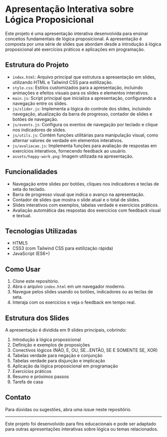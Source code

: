 # Apresentação Interativa sobre Lógica Proposicional

Este projeto é uma apresentação interativa desenvolvida para ensinar conceitos fundamentais de lógica proposicional. A apresentação é composta por uma série de slides que abordam desde a introdução à lógica proposicional até exercícios práticos e aplicações em programação.

## Estrutura do Projeto

- `index.html`: Arquivo principal que estrutura a apresentação em slides, utilizando HTML e Tailwind CSS para estilização.
- `style.css`: Estilos customizados para a apresentação, incluindo animações e efeitos visuais para os slides e elementos interativos.
- `main.js`: Script principal que inicializa a apresentação, configurando a navegação entre os slides.
- `js/slider.js`: Implementa a lógica do controle dos slides, incluindo navegação, atualização da barra de progresso, contador de slides e botões de navegação.
- `js/events.js`: Configura os eventos de navegação por teclado e clique nos indicadores de slides.
- `js/utils.js`: Contém funções utilitárias para manipulação visual, como alternar valores de verdade em elementos interativos.
- `js/avaliacao.js`: Implementa funções para avaliação de respostas em exercícios interativos, fornecendo feedback ao usuário.
- `assets/happy-work.png`: Imagem utilizada na apresentação.

## Funcionalidades

- Navegação entre slides por botões, cliques nos indicadores e teclas de seta do teclado.
- Barra de progresso visual que indica o avanço na apresentação.
- Contador de slides que mostra o slide atual e o total de slides.
- Slides interativos com exemplos, tabelas verdade e exercícios práticos.
- Avaliação automática das respostas dos exercícios com feedback visual e textual.

## Tecnologias Utilizadas

- HTML5
- CSS3 (com Tailwind CSS para estilização rápida)
- JavaScript (ES6+)

## Como Usar

1. Clone este repositório.
2. Abra o arquivo `index.html` em um navegador moderno.
3. Navegue pelos slides usando os botões, indicadores ou as teclas de seta.
4. Interaja com os exercícios e veja o feedback em tempo real.

## Estrutura dos Slides

A apresentação é dividida em 9 slides principais, cobrindo:

1. Introdução à lógica proposicional
2. Definição e exemplos de proposições
3. Conectivos lógicos (NÃO, E, OU, SE...ENTÃO, SE E SOMENTE SE, XOR)
4. Tabelas verdade para negação e conjunção
5. Tabelas verdade para disjunção e implicação
6. Aplicação da lógica proposicional em programação
7. Exercícios práticos
8. Resumo e próximos passos
9. Tarefa de casa

## Contato

Para dúvidas ou sugestões, abra uma issue neste repositório.

---

Este projeto foi desenvolvido para fins educacionais e pode ser adaptado para outras apresentações interativas sobre lógica ou temas relacionados.